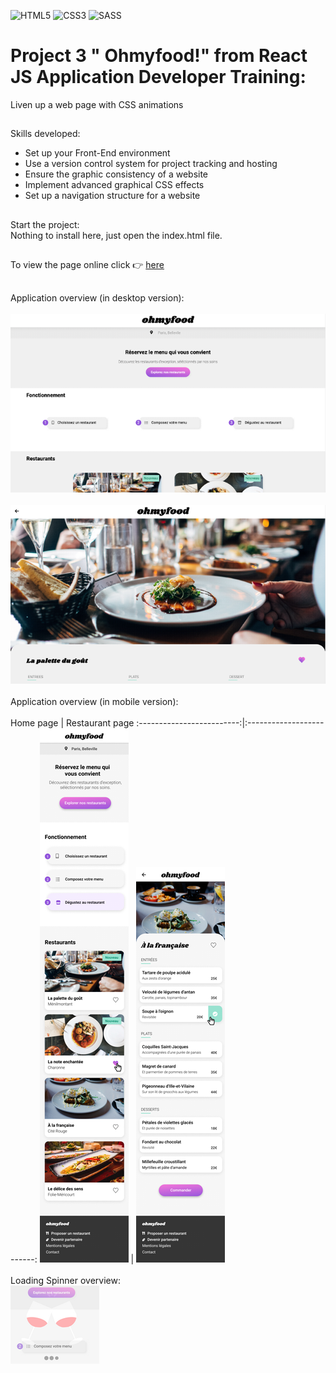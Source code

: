 ![HTML5](https://img.shields.io/badge/html5-%23E34F26.svg?style=for-the-badge&logo=html5&logoColor=white)
![CSS3](https://img.shields.io/badge/css3-%231572B6.svg?style=for-the-badge&logo=css3&logoColor=white)
![SASS](https://img.shields.io/badge/Sass-CC6699?style=for-the-badge&logo=sass&logoColor=white)
# Project 3 " Ohmyfood!" from React JS Application Developer Training:<br/>
Liven up a web page with CSS animations<br/>
##
Skills developed:
- Set up your Front-End environment
- Use a version control system for project tracking and hosting
- Ensure the graphic consistency of a website
- Implement advanced graphical CSS effects
- Set up a navigation structure for a website
##
Start the project:<br/>
Nothing to install here, just open the index.html file.
##
To view the page online click  :point_right: [here](https://cla31.github.io/projet-3-OCR/index.html)
##
##
Application overview  (in desktop version):
<br/>
<br/>
![DESKTOP-VERSION](./desktop-version1.png)
<br/>
<br/>
![DESKTOP-VERSION](./desktop-version2.png)
<br/>
<br/>
Application overview (in mobile version):
<br/>
<br/>
Home page          |  Restaurant page
:-------------------------:|:-------------------------:
![MOBILE-VERSION](./mobile-version1.png) | ![MOBILE-VERSION](./mobile-version2.png)
<br/>
<br/>
Loading Spinner overview:<br/>
![LOADING-SPINNER2](./loading-spinner2.png)
